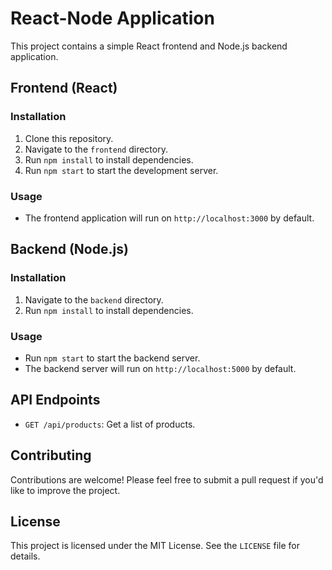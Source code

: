 # React-Node Application

This project contains a simple React frontend and Node.js backend application.

## Frontend (React)

### Installation
1. Clone this repository.
2. Navigate to the `frontend` directory.
3. Run `npm install` to install dependencies.
4. Run `npm start` to start the development server.

### Usage
- The frontend application will run on `http://localhost:3000` by default.
  
## Backend (Node.js)

### Installation
1. Navigate to the `backend` directory.
2. Run `npm install` to install dependencies.

### Usage
- Run `npm start` to start the backend server.
- The backend server will run on `http://localhost:5000` by default.

## API Endpoints
- `GET /api/products`: Get a list of products.

## Contributing
Contributions are welcome! Please feel free to submit a pull request if you'd like to improve the project.

## License
This project is licensed under the MIT License. See the `LICENSE` file for details.
